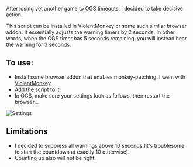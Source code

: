 After losing yet another game to OGS timeouts, I decided to take decisive action.

This script can be installed in ViolentMonkey or some such similar browser addon. It essentially adjusts the warning timers by 2 seconds. In other words, when the OGS timer has 5 seconds remaining, you will instead hear the warning for 3 seconds.

## To use:

* Install some browser addon that enables monkey-patching. I went with [ViolentMonkey](https://github.com/violentmonkey/violentmonkey).
* Add [the script](https://github.com/rooklift/ogs_timer_adjuster_monkey/blob/main/script.js) to it.
* In OGS, make sure your settings look as follows, then restart the browser...

![Settings](https://user-images.githubusercontent.com/16438795/185694344-e90a28e2-482c-42bb-94ff-92bb3a4f4507.png)

## Limitations

* I decided to suppress all warnings above 10 seconds (it's troublesome to start the countdown at exactly 10 otherwise).
* Counting up also will not be right.

